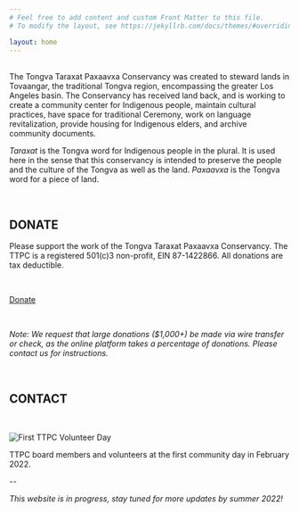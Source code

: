 ```yaml
---
# Feel free to add content and custom Front Matter to this file.
# To modify the layout, see https://jekyllrb.com/docs/themes/#overriding-theme-defaults

layout: home
---
```

<br>
The Tongva Taraxat Paxaavxa Conservancy was created to steward lands in
Tovaangar, the traditional Tongva region, encompassing the greater Los Angeles basin.
The Conservancy has received land back, and is working to create a community center
for Indigenous people, maintain cultural practices, have space for traditional Ceremony,
work on language revitalization, provide housing for Indigenous elders, and archive
community documents.

_Taraxat_ is the Tongva word for Indigenous people in the plural. It is used here
in the sense that this conservancy is intended to preserve the people and the culture
of the Tongva as well as the land. _Paxaavxa_ is the Tongva word for a piece of land.

<br>

## DONATE
Please support the work of the Tongva Taraxat Paxaavxa Conservancy.
The TTPC is a registered 501(c)3 non-profit, EIN 87-1422866. All donations are tax deductible.

<br>

<a href="https://tongva.networkforgood.com/projects/159058-tongva-taraxat-paxaavxa-conservancy"
 class="button">Donate</a>

 <br>

_Note: We request that large donations ($1,000+) be made via wire transfer or check,
as the online platform takes a percentage of donations. Please contact us for
instructions._

<br>

## CONTACT
<script language="JavaScript">
var one = "tongvakuuyam";
var two = "@";
var three = "gmail";
var four = "."
var five = "com";
document.write(one+two+three+four+five);
</script>

<br>

![First TTPC Volunteer Day](/assets/volunteer-day.jpg)

TTPC board members and volunteers at the first community day in February 2022.


--

_This website is in progress, stay tuned for more updates by summer 2022!_
